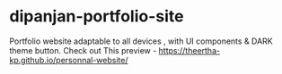 # dipanjan-portfolio-site
Portfolio website adaptable to all devices , with UI components &amp; DARK theme button.
Check out This preview - https://theertha-kp.github.io/personnal-website/
